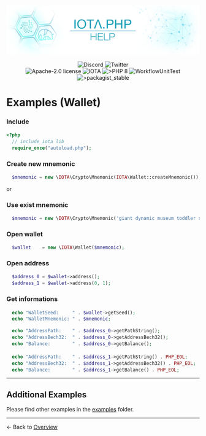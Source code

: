 ![IOTA.php](./images/IOTA_PHP_Banner_Interact_Help.png)

<p style="text-align:center;">
  <a href="https://discord.iota.org/" style="text-decoration:none;"><img src="https://img.shields.io/badge/Discord-9cf.svg?style=social&logo=discord" alt="Discord"></a>
  <a href="https://twitter.com/IOTAphp/" style="text-decoration:none;"><img src="https://img.shields.io/badge/Twitter-9cf.svg?style=social&logo=twitter" alt="Twitter"></a>
  <br>
  <a href="https://github.com/iota-community/iota.php/LICENSE" style="text-decoration:none;"><img src="https://img.shields.io/badge/license-Apache--2.0-green?style=flat-square" alt="Apache-2.0 license"></a>
  <a href="https://www.iota.org/" style="text-decoration:none;"><img src="https://img.shields.io/badge/IOTA-lightgrey?style=flat&logo=iota" alt="IOTA"></a>
  <a href="https://www.php.net/" style="text-decoration:none;"><img src="https://img.shields.io/badge/PHP->= 8.x-blue?style=flat-square&logo=php" alt=">PHP 8"></a>
  <img src="https://github.com/iota-community/iota.php/actions/workflows/phpunit.yml/badge.svg" alt="WorkflowUnitTest">
  <a href="https://packagist.org/packages/iota-community/iota.php/" style="text-decoration:none;"><img src="https://poser.pugx.org/iota-community/iota.php/v/stable.png" alt=">packagist_stable"></a>
</p>

# Examples (Wallet)

### Include

```php
<?php
  // include iota lib
  require_once("autoload.php");
```

### Create new mnemonic

```php
  $mnemonic = new \IOTA\Crypto\Mnemonic(IOTA\Wallet::createMnemonic());
```

or

### Use exist mnemonic

```php
  $mnemonic = new \IOTA\Crypto\Mnemonic('giant dynamic museum toddler six deny defense ostrich bomb access mercy blood explain muscle shoot shallow glad autumn author calm heavy hawk abuse rally');
```


### Open wallet

```php
  $wallet    = new \IOTA\Wallet($mnemonic);
```


### Open address

```php
  $address_0 = $wallet->address();
  $address_1 = $wallet->address(0, 1);
```



### Get informations

```php
  echo "WalletSeed:     " . $wallet->getSeed();
  echo "WalletMnemonic: " . $mnemonic;
```

```php
  echo "AddressPath:    " . $address_0->getPathString();
  echo "AddressBech32:  " . $address_0->getAddressBech32();
  echo "Balance:        " . $address_0->getBalance();

  echo "AddressPath:    " . $address_1->getPathString() . PHP_EOL;
  echo "AddressBech32:  " . $address_1->getAddressBech32() . PHP_EOL;
  echo "Balance:        " . $address_1->getBalance() . PHP_EOL;
```


---

## Additional Examples

Please find other examples in the [examples](../examples) folder.


___

<- Back to [Overview](000_index.md)